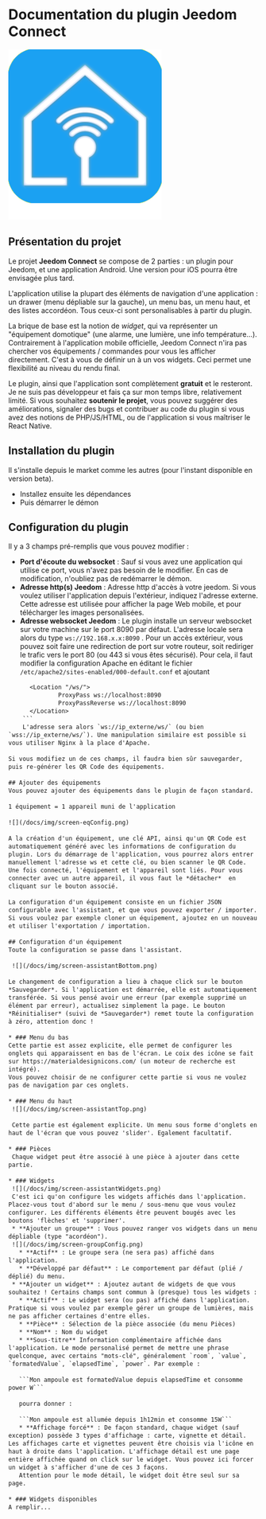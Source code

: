 # Documentation du plugin Jeedom Connect

![Jeedom Connect](/plugin_info/JeedomConnect_icon.png)

## Présentation du projet
Le projet **Jeedom Connect** se compose de 2 parties : un plugin pour Jeedom, et une application Android. Une version pour iOS pourra être envisagée plus tard.

L'application utilise la plupart des éléments de navigation d'une application : un drawer (menu dépliable sur la gauche), un menu bas, un menu haut, et des listes accordéon. Tous ceux-ci sont personalisables à partir du plugin.

La brique de base est la notion de *widget*, qui va représenter un "équipement domotique" (une alarme, une lumière, une info température...). Contrairement à l'application mobile officielle, Jeedom Connect n'ira pas chercher vos équipements / commandes pour vous les afficher directement. C'est à vous de définir un à un vos widgets. Ceci permet une flexibilité au niveau du rendu final.

Le plugin, ainsi que l'application sont complètement **gratuit** et le resteront. Je ne suis pas développeur et fais ça sur mon temps libre, relativement limité. Si vous souhaitez **soutenir le projet**, vous pouvez suggérer des améliorations, signaler des bugs et contribuer au code du plugin si vous avez des notions de PHP/JS/HTML, ou de l'application si vous maîtriser le React Native.

## Installation du plugin
Il s'installe depuis le market comme les autres (pour l'instant disponible en version beta).
* Installez ensuite les dépendances
* Puis démarrer le démon

## Configuration du plugin
Il y a 3 champs  pré-remplis que vous pouvez modifier :
* **Port d'écoute du websocket** : Sauf si vous avez une application qui utilise ce port, vous n'avez pas besoin de le modifier. En cas de modification, n'oubliez pas de redémarrer le démon.
* **Adresse http(s) Jeedom** : Adresse http d'accès à votre jeedom. Si vous voulez utiliser l'application depuis l'extérieur, indiquez l'adresse externe. Cette adresse est utilisée pour afficher la page Web mobile, et pour télécharger les images personalisées.
* **Adresse websocket Jeedom** : Le plugin installe un serveur websocket sur votre machine sur le port 8090 par défaut.  L'adresse locale sera alors du type `ws://192.168.x.x:8090` . Pour un accès extérieur, vous pouvez soit faire une redirection de port sur votre routeur, soit rediriger le trafic vers le port 80 (ou 443 si vous êtes sécurisé). Pour cela, il faut modifier la configuration Apache en éditant le fichier `/etc/apache2/sites-enabled/000-default.conf` et ajoutant
```configuration
      <Location "/ws/">
              ProxyPass ws://localhost:8090
              ProxyPassReverse ws://localhost:8090
      </Location>
    ```
    L'adresse sera alors `ws://ip_externe/ws/` (ou bien `wss://ip_externe/ws/`). Une manipulation similaire est possible si vous utiliser Nginx à la place d'Apache.

Si vous modifiez un de ces champs, il faudra bien sûr sauvegarder, puis re-générer les QR Code des équipements.

## Ajouter des équipements
Vous pouvez ajouter des équipements dans le plugin de façon standard.

1 équipement = 1 appareil muni de l'application

![](/docs/img/screen-eqConfig.png)

A la création d'un équipement, une clé API, ainsi qu'un QR Code est automatiquement généré avec les informations de configuration du plugin. Lors du démarrage de l'application, vous pourrez alors entrer manuellement l'adresse ws et cette clé, ou bien scanner le QR Code. Une fois connecté, l'équipement et l'appareil sont liés. Pour vous connecter avec un autre appareil, il vous faut le *détacher*  en cliquant sur le bouton associé.

La configuration d'un équipement consiste en un fichier JSON configurable avec l'assistant, et que vous pouvez exporter / importer. Si vous voulez par exemple cloner un équipement, ajoutez en un nouveau et utiliser l'exportation / importation.

## Configuration d'un équipement
Toute la configuration se passe dans l'assistant.

 ![](/docs/img/screen-assistantBottom.png)

Le changement de configuration a lieu à chaque click sur le bouton *Sauvegarder*. Si l'application est démarrée, elle est automatiquement transférée. Si vous pensé avoir une erreur (par exemple supprimé un élément par erreur), actualisez simplement la page. Le bouton *Réinitialiser* (suivi de *Sauvegarder*) remet toute la configuration à zéro, attention donc !

* ### Menu du bas
Cette partie est assez explicite, elle permet de configurer les onglets qui apparaissent en bas de l'écran. Le coix des icône se fait sur https://materialdesignicons.com/ (un moteur de recherche est intégré).  
Vous pouvez choisir de ne configurer cette partie si vous ne voulez pas de navigation par ces onglets.

* ### Menu du haut
 ![](/docs/img/screen-assistantTop.png)

 Cette partie est également explicite. Un menu sous forme d'onglets en haut de l'écran que vous pouvez 'slider'. Egalement facultatif.

* ### Pièces
 Chaque widget peut être associé à une pièce à ajouter dans cette partie.

* ### Widgets
 ![](/docs/img/screen-assistantWidgets.png)
 C'est ici qu'on configure les widgets affichés dans l'application. Placez-vous tout d'abord sur le menu / sous-menu que vous voulez configurer. Les différents éléments être peuvent bougés avec les boutons 'flèches' et 'supprimer'.
 * **Ajouter un groupe** : Vous pouvez ranger vos widgets dans un menu dépliable (type "acordéon").
 ![](/docs/img/screen-groupConfig.png)
   * **Actif** : Le groupe sera (ne sera pas) affiché dans l'application.
   * **Développé par défaut** : Le comportement par défaut (plié / déplié) du menu.
 * **Ajouter un widget** : Ajoutez autant de widgets de que vous souhaitez ! Certains champs sont commun à (presque) tous les widgets :
   * **Actif** : Le widget sera (ou pas) affiché dans l'application. Pratique si vous voulez par exemple gérer un groupe de lumières, mais ne pas afficher certaines d'entre elles.
   * **Pièce** : Sélection de la pièce associée (du menu Pièces)
   * **Nom** : Nom du widget
   * **Sous-titre** Information complémentaire affichée dans l'application. Le mode personalisé permet de mettre une phrase quelconque, avec certains "mots-clé", généralement `room`, `value`, `formatedValue`, `elapsedTime`, `power`. Par exemple :

   ```Mon ampoule est formatedValue depuis elapsedTime et consomme power W```

   pourra donner :

   ```Mon ampoule est allumée depuis 1h12min et consomme 15W```
   * **Affichage forcé** : De façon standard, chaque widget (sauf exception) possède 3 types d'affichage : carte, vignette et détail. Les affichages carte et vignettes peuvent être choisis via l'icône en haut à droite dans l'application. L'affichage détail est une page entière affichée quand on click sur le widget. Vous pouvez ici forcer un widget à s'afficher d'une de ces 3 façons.  
   Attention pour le mode détail, le widget doit être seul sur sa page.

* ### Widgets disponibles
A remplir...
